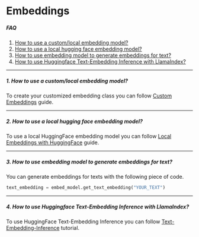 # Embeddings

##### FAQ

1. [How to use a custom/local embedding model?](#1-how-to-use-a-customlocal-embedding-model)
2. [How to use a local hugging face embedding model?](#2-how-to-use-a-local-hugging-face-embedding-model)
3. [How to use embedding model to generate embeddings for text?](#3-how-to-use-embedding-model-to-generate-embeddings-for-text)
4. [How to use Huggingface Text-Embedding Inference with LlamaIndex?](#4-how-to-use-huggingface-text-embedding-inference-with-llamaindex)

---

##### 1. How to use a custom/local embedding model?

To create your customized embedding class you can follow [Custom Embeddings](../../examples/embeddings/custom_embeddings.ipynb) guide.

---

##### 2. How to use a local hugging face embedding model?

To use a local HuggingFace embedding model you can follow [Local Embeddings with HuggingFace](../../examples/embeddings/huggingface.ipynb) guide.

---

##### 3. How to use embedding model to generate embeddings for text?

You can generate embeddings for texts with the following piece of code.

```py
text_embedding = embed_model.get_text_embedding("YOUR_TEXT")
```

---

##### 4. How to use Huggingface Text-Embedding Inference with LlamaIndex?

To use HuggingFace Text-Embedding Inference you can follow [Text-Embedding-Inference](../../examples/embeddings/text_embedding_inference.ipynb) tutorial.
